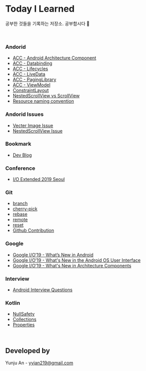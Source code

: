 # Today I Learned
공부한 것들을 기록하는 저장소. 공부합시다 📝

<br>

### Andorid
- [ACC - Android Architecture Component](https://github.com/yyjan/TIL/blob/master/android/ACC_AndroidArchitectureComponent.md)
- [ACC - Databinding](https://github.com/yyjan/TIL/blob/master/android/ACC_Databinding.md)
- [ACC - Lifecycles](https://github.com/yyjan/TIL/blob/master/android/ACC_Lifecycles.md)
- [ACC - LiveData](https://github.com/yyjan/TIL/blob/master/android/ACC_LiveData.md)
- [ACC - PagingLibrary](https://github.com/yyjan/TIL/blob/master/android/ACC_PagingLibrary.md)
- [ACC - ViewModel](https://github.com/yyjan/TIL/blob/master/android/ACC_ViewModel.md)
- [ConstraintLayout](https://github.com/yyjan/TIL/blob/master/android/ConstraintLayout.md)
- [NestedScrollView vs ScrollView](https://github.com/yyjan/TIL/blob/master/android/NestedScrollView_vs_ScrollView.md)
- [Resource naming convention](https://github.com/yyjan/TIL/blob/master/android/ResourceNamingConvention.md)

### Andorid Issues
- [Vecter Image Issue](https://github.com/yyjan/TIL/blob/master/android_issues/issue_vecter_image.md)
- [NestedScrollView Issue](https://github.com/yyjan/TIL/blob/master/android_issues/issue_nested_scrollview.md)

### Bookmark
- [Dev Blog](https://github.com/yyjan/TIL/blob/master/bookmark/DevBlog.md)

### Conference
- [I/O Extended 2019 Seoul](https://github.com/yyjan/TIL/blob/master/conference/Io_extended_2019_seoul.md)

### Git
- [branch](https://github.com/yyjan/TIL/blob/master/git/branch.md)
- [cherry-pick](https://github.com/yyjan/TIL/blob/master/git/cherry-pick.md)
- [rebase](https://github.com/yyjan/TIL/blob/master/git/rebase.md)
- [remote](https://github.com/yyjan/TIL/blob/master/git/remote.md)
- [reset](https://github.com/yyjan/TIL/blob/master/git/reset.md)
- [Github Contribution](https://github.com/yyjan/TIL/blob/master/git/github_contributions.md)

### Google
- [Google I/O’19 - What’s New in Android](https://github.com/yyjan/TIL/blob/master/google/2019_IO_What%E2%80%99sNewInAndroid.md)
- [Google I/O’19 - What's New in the Android OS User Interface](https://github.com/yyjan/TIL/blob/master/google/2019_IO_What'sNewInTheAndroidOSUserInterface.md)
- [Google I/O’19 - What's New in Architecture Components](https://github.com/yyjan/TIL/blob/master/google/2019_IO_What'sNewInArchitectureComponents.md)

### Interview
- [Android Interview Questions](https://github.com/yyjan/TIL/blob/master/interview/AndroidInterviewQuestions.md)

### Kotlin
- [NullSafety](https://github.com/yyjan/TIL/blob/master/kotlin/NullSafety.md)
- [Collections](https://github.com/yyjan/TIL/blob/master/kotlin/collections.md)
- [Properties](https://github.com/yyjan/TIL/blob/master/kotlin/Properties.md)
<br>

## Developed by
Yunju An - yyjan219@gmail.com
